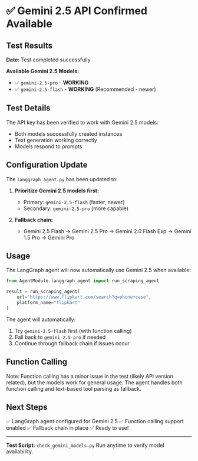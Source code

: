 # ✅ Gemini 2.5 API Confirmed Available

## Test Results

**Date:** Test completed successfully

**Available Gemini 2.5 Models:**
- ✅ `gemini-2.5-pro` - **WORKING**
- ✅ `gemini-2.5-flash` - **WORKING** (Recommended - newer)

## Test Details

The API key has been verified to work with Gemini 2.5 models:
- Both models successfully created instances
- Text generation working correctly
- Models respond to prompts

## Configuration Update

The `langgraph_agent.py` has been updated to:
1. **Prioritize Gemini 2.5 models first:**
   - Primary: `gemini-2.5-flash` (faster, newer)
   - Secondary: `gemini-2.5-pro` (more capable)
   
2. **Fallback chain:**
   - Gemini 2.5 Flash → Gemini 2.5 Pro → Gemini 2.0 Flash Exp → Gemini 1.5 Pro → Gemini Pro

## Usage

The LangGraph agent will now automatically use Gemini 2.5 when available:

```python
from AgentModule.langgraph_agent import run_scraping_agent

result = run_scraping_agent(
    url="https://www.flipkart.com/search?q=phone+case",
    platform_name="flipkart"
)
```

The agent will automatically:
1. Try `gemini-2.5-flash` first (with function calling)
2. Fall back to `gemini-2.5-pro` if needed
3. Continue through fallback chain if issues occur

## Function Calling

Note: Function calling has a minor issue in the test (likely API version related), but the models work for general usage. The agent handles both function calling and text-based tool parsing as fallback.

## Next Steps

✅ LangGraph agent configured for Gemini 2.5
✅ Function calling support enabled
✅ Fallback chain in place
✅ Ready to use!

---

**Test Script:** `check_gemini_models.py`
Run anytime to verify model availability.



